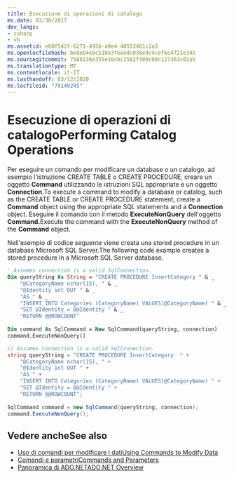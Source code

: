 ```yaml
---
title: Esecuzione di operazioni di catalogo
ms.date: 03/30/2017
dev_langs:
- csharp
- vb
ms.assetid: e60f542f-6271-495b-a9e4-48553481c2a3
ms.openlocfilehash: bedeb4e9c510a3feeedc038e9c4cef6c4721e345
ms.sourcegitcommit: 7588136e355e10cbc2582f389c90c127363c02a5
ms.translationtype: MT
ms.contentlocale: it-IT
ms.lasthandoff: 03/12/2020
ms.locfileid: "79149245"
---
```

# <a name="performing-catalog-operations"></a><span data-ttu-id="b7d72-102">Esecuzione di operazioni di catalogo</span><span class="sxs-lookup"><span data-stu-id="b7d72-102">Performing Catalog Operations</span></span>
<span data-ttu-id="b7d72-103">Per eseguire un comando per modificare un database o un catalogo, ad esempio l'istruzione CREATE TABLE o CREATE PROCEDURE, creare un oggetto **Command** utilizzando le istruzioni SQL appropriate e un oggetto **Connection.**</span><span class="sxs-lookup"><span data-stu-id="b7d72-103">To execute a command to modify a database or catalog, such as the CREATE TABLE or CREATE PROCEDURE statement, create a **Command** object using the appropriate SQL statements and a **Connection** object.</span></span> <span data-ttu-id="b7d72-104">Eseguire il comando con il metodo **ExecuteNonQuery** dell'oggetto **Command.**</span><span class="sxs-lookup"><span data-stu-id="b7d72-104">Execute the command with the **ExecuteNonQuery** method of the **Command** object.</span></span>  
  
 <span data-ttu-id="b7d72-105">Nell'esempio di codice seguente viene creata una stored procedure in un database Microsoft SQL Server.</span><span class="sxs-lookup"><span data-stu-id="b7d72-105">The following code example creates a stored procedure in a Microsoft SQL Server database.</span></span>  
  
```vb  
' Assumes connection is a valid SqlConnection.  
Dim queryString As String = "CREATE PROCEDURE InsertCategory " & _  
    "@CategoryName nchar(15), " & _  
    "@Identity int OUT " & _  
    "AS " & _  
    "INSERT INTO Categories (CategoryName) VALUES(@CategoryName) " & _  
    "SET @Identity = @@Identity " & _  
    "RETURN @@ROWCOUNT"  
  
Dim command As SqlCommand = New SqlCommand(queryString, connection)  
command.ExecuteNonQuery()  
```  
  
```csharp  
// Assumes connection is a valid SqlConnection.  
string queryString = "CREATE PROCEDURE InsertCategory  " +
    "@CategoryName nchar(15), " +  
    "@Identity int OUT " +  
    "AS " +
    "INSERT INTO Categories (CategoryName) VALUES(@CategoryName) " +
    "SET @Identity = @@Identity " +  
    "RETURN @@ROWCOUNT";  
  
SqlCommand command = new SqlCommand(queryString, connection);  
command.ExecuteNonQuery();  
```  
  
## <a name="see-also"></a><span data-ttu-id="b7d72-106">Vedere anche</span><span class="sxs-lookup"><span data-stu-id="b7d72-106">See also</span></span>

- [<span data-ttu-id="b7d72-107">Uso di comandi per modificare i dati</span><span class="sxs-lookup"><span data-stu-id="b7d72-107">Using Commands to Modify Data</span></span>](using-commands-to-modify-data.md)
- [<span data-ttu-id="b7d72-108">Comandi e parametri</span><span class="sxs-lookup"><span data-stu-id="b7d72-108">Commands and Parameters</span></span>](commands-and-parameters.md)
- [<span data-ttu-id="b7d72-109">Panoramica di ADO.NET</span><span class="sxs-lookup"><span data-stu-id="b7d72-109">ADO.NET Overview</span></span>](ado-net-overview.md)
